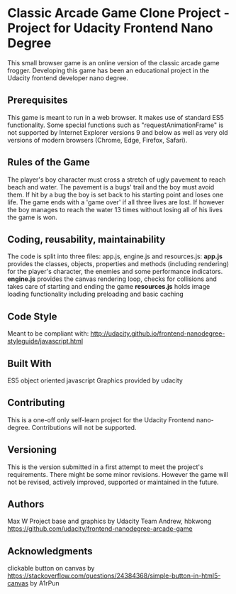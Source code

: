 # Classic Arcade Game Clone Project - Project for Udacity Frontend Nano Degree
This small browser game is an online version of the classic arcade game frogger.
Developing this game has been an educational project in the Udacity frontend developer nano degree.

## Prerequisites
This game is meant to run in a web browser. It makes use of standard ES5 functionality. Some special functions such as "requestAnimationFrame" is not supported by Internet Explorer versions 9 and below as well as very old versions of modern browsers (Chrome, Edge, Firefox, Safari).

## Rules of the Game
The player's boy character must cross a stretch of ugly pavement to reach beach and water. The pavement is a bugs' trail and the boy must avoid them. If hit by a bug the boy is set back to his starting point and loses one life. The game ends with a 'game over' if all three lives are lost. If however the boy manages to reach the water 13 times without losing all of his lives the game is won.

## Coding, reusability, maintainability
The code is split into three files: app.js, engine.js and resources.js:
**app.js** provides the classes, objects, properties and methods (including rendering) for the player's character, the enemies and some performance indicators.
**engine.js** provides the canvas rendering loop, checks for collisions and takes care of starting and ending the game
**resources.js** holds image loading functionality including preloading and basic caching

## Code Style
Meant to be compliant with:
http://udacity.github.io/frontend-nanodegree-styleguide/javascript.html

## Built With
ES5 object oriented javascript
Graphics provided by udacity

## Contributing
This is a one-off only self-learn project for the Udacity Frontend nano-degree. Contributions will not be supported.

## Versioning
This is the version submitted in a first attempt to meet the project's requirements. There might be some minor revisions.
However the game will not be revised, actively improved, supported or maintained in the future.

## Authors
Max W
Project base and graphics by Udacity Team Andrew, hbkwong https://github.com/udacity/frontend-nanodegree-arcade-game

## Acknowledgments
clickable button on canvas by https://stackoverflow.com/questions/24384368/simple-button-in-html5-canvas by A1rPun
